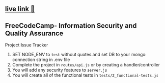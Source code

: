 ## [live link 🚀](https://abe312-issue-tracker.glitch.me/)

## **FreeCodeCamp**- Information Security and Quality Assurance

Project Issue Tracker

1. SET NODE_ENV to `test` without quotes and set DB to your mongo connection string in .env file
2. Complete the project in `routes/api.js` or by creating a handler/controller
3. You will add any security features to `server.js`
4. You will create all of the functional tests in `tests/2_functional-tests.js`
